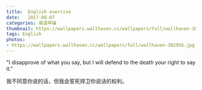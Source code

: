 ```yaml
---
title:  English exercise
date:   2017-08-07
categories: 英语早操
thumbnail: https://wallpapers.wallhaven.cc/wallpapers/full/wallhaven-302956.jpg
tags: English
photos:
- https://wallpapers.wallhaven.cc/wallpapers/full/wallhaven-302956.jpg
---
```


"I disapprove of what you say, but I will defend to the death your right to say it."
<p>我不同意你说的话，但我会誓死捍卫你说话的权利。</p>
